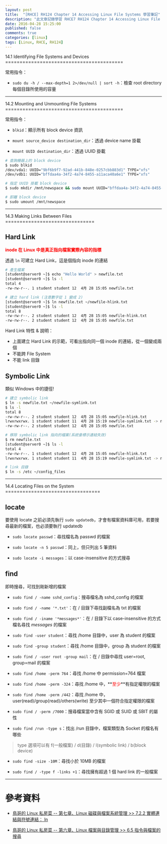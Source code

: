 ```yaml
---
layout: post
title:  "[RHCE] RH124 Chapter 14 Accessing Linux File Systems 學習筆記"
description: "此文章記錄學習 RHCE7 RH124 Chapter 14 Accessing Linux File System 留下的內容"
date: 2016-04-28 15:25:00
published: false
comments: true
categories: [linux]
tags: [Linux, RHCE, RH124]
---
```



<a name="ch14.1" />
14.1 Identifying File Systems and Devices
=========================================

常用指令：

- `sudo du -h / --max-depth=1 2>/dev/null | sort -h`：檢查 root directory 每個目錄所使用的容量

--------------------------------------------

<a name="ch14.2" />
14.2 Mounting and Unmounting File Systems
=========================================

常用指令：

- `blkid`：顯示所有 block device 資訊

- `mount source_device destination_dir`：透過 device name 掛載

- `mount UUID destination_dir`：透過 UUID 掛載

```bash
# 查詢機器上的 block device
$ sudo blkid
/dev/vda1: UUID="9bf6b9f7-92ad-441b-848e-0257cbb883d1" TYPE="xfs" 
/dev/vdb1: UUID="bffdaa4a-34f2-4a74-8455-a11aca40a6e1" TYPE="xfs" 

# 指定 UUID 掛載 block device
$ sudo mkdir /mnt/newspace && sudo mount UUID="bffdaa4a-34f2-4a74-8455-a11aca40a6e1" /mnt/newspace

# 卸離 block device
$ sudo umount /mnt/newspace
```

--------------------------------------------

<a name="ch14.3" />
14.3 Making Links Between Files
===============================

## Hard Link

**<font color='red'>inode 在 Linux 中是真正指向檔案實際內容的指標</font>**

透過 `ln` 可建立 Hard Link，這是個指向 inode 的連結

```bash
# 產生檔案
[student@server0 ~]$ echo "Hello World" > newfile.txt
[student@server0 ~]$ ls -l
total 4
-rw-rw-r--. 1 student student 12  4月 28 15:05 newfile.txt

# 建立 hard link (注意數字從 1 變成 2)
[student@server0 ~]$ ln newfile.txt ~/newfile-hlink.txt
[student@server0 ~]$ ls -l
total 8
-rw-rw-r--. 2 student student 12  4月 28 15:05 newfile-hlink.txt
-rw-rw-r--. 2 student student 12  4月 28 15:05 newfile.txt
```

Hard Link 特性 & 說明：
- 上面建立 Hard Link 的示範，可看出指向同一個 inode 的連結，從一個變成兩個
- 不能跨 File System
- 不能 link 目錄

## Symbolic Link 

類似 Windows 中的捷徑!

```bash
# 建立 symbolic link
$ ln -s newfile.txt ~/newfile-symlink.txt
$ ls -l
total 8
-rw-rw-r--. 2 student student 12  4月 28 15:05 newfile-hlink.txt
lrwxrwxrwx. 1 student student 11  4月 28 15:19 newfile-symlink.txt -> newfile.txt
-rw-rw-r--. 2 student student 12  4月 28 15:05 newfile.txt

# 移除 symbolic link 指向的檔案(系統會標示連結失效)
$ rm newfile.txt 
[student@server0 ~]$ ls -l
total 4
-rw-rw-r--. 1 student student 12  4月 28 15:05 newfile-hlink.txt
lrwxrwxrwx. 1 student student 11  4月 28 15:19 newfile-symlink.txt -> newfile.txt (這裡會有底色標記連結失效)

# link 目錄
$ ln -s /etc ~/config_files
```

--------------------------------------------

<a name="ch14.4" />
14.4 Locating Files on the System
=================================

## locate

要使用 locate 之前必須先執行 `sudo updatedb`，才會有檔案資料庫可用，若要搜尋最新的檔案，也必須要執行 updatedb

- `sudo locate passwd`：尋找檔名為 passwd 的檔案

- `sudo locate -n 5 passwd`：同上，但只列出 5 筆資料

- `sudo locate -i messages`：以 case-insensitive 的方式搜尋

## find

即時搜尋，可找到剛新增的檔案

- `sudo find / -name sshd_config`：搜尋檔名為 sshd_config 的檔案

- `sudo find / -name '*.txt'`：在 / 目錄下尋找副檔名為 txt 的檔案

- `sudo find / -iname '*messages*'`：在 / 目錄下以 case-insensitive 的方式檔名尋找 *messages* 的檔案

- `sudo find -user student`：尋找 /home 目錄中，user 為 student 的檔案

- `sudo find -group student`：尋找 /home 目錄中，group 為 student 的檔案

- `sudo find / -user root -group mail`：在 / 目錄中尋找 user=root, group=mail 的檔案

- `sudo find /home -perm 764`：尋找 /home 中 permission=764 檔案

- `sudo find /home -perm -324`：尋找 /home 中，**<font color='red'>至少</font>**有指定權限的檔案

- `sudo find /home -perm /442`：尋找 /home 中，user(read)/group(read)/others(write) 至少其中一個符合指定權限的檔案

- `sudo find / -perm /7000`：搜尋檔案當中含有 SGID 或 SUID 或 SBIT 的屬性

- `sudo find /run -type s`：找出 /run 目錄中，檔案類型為 Socket 的檔名有哪些
> type 選項可以有 f(一般檔案) / d(目錄) / l(symbolic link) / b(block device)

- `sudo find -size -10M`：尋找小於 10MB 的檔案

- `sudo find / -type f -links +1`：尋找擁有超過 1 個 hard link 的一般檔案

--------------------------------------------

參考資料
=======

- [鳥哥的 Linux 私房菜 -- 第七章、Linux 磁碟與檔案系統管理 >> 7.2.2 實體連結與符號連結： ln](http://linux.vbird.org/linux_basic/0230filesystem.php#link)

- [鳥哥的 Linux 私房菜 -- 第六章、Linux 檔案與目錄管理 >> 6.5 指令與檔案的搜尋](http://linux.vbird.org/linux_basic/0220filemanager.php#file_find)
